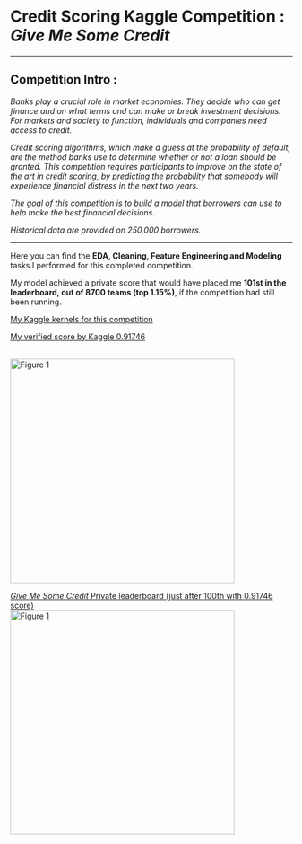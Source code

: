 # Credit Scoring Kaggle Competition : *Give Me Some Credit*
---

## Competition Intro : 
*Banks play a crucial role in market economies. They decide who can get finance and on what terms and can make or break investment decisions. For markets and society to function, individuals and companies need access to credit.* 

*Credit scoring algorithms, which make a guess at the probability of default, are the method banks use to determine whether or not a loan should be granted. This competition requires participants to improve on the state of the art in credit scoring, by predicting the probability that somebody will experience financial distress in the next two years.*

*The goal of this competition is to build a model that borrowers can use to help make the best financial decisions.*

*Historical data are provided on 250,000 borrowers.*

---

Here you can find the **EDA, Cleaning, Feature Engineering and Modeling** tasks I performed for this completed competition.

My model achieved a private score that would have placed me **101st in the leaderboard, out of 8700 teams (top 1.15%)**, if the competition had still been running.

[My Kaggle kernels for this competition](https://www.kaggle.com/jamesngoa/code)


[My verified score by Kaggle 0.91746](https://www.kaggle.com/jamesngoa/santander-ctp-modeling-0-917-priv-lb)

<br>
<img src="score.png" alt="Figure 1" style="width: 400px;"/>
<br>

[*Give Me Some Credit* Private leaderboard (just after 100th with 0.91746 score)](https://www.kaggle.com/c/santander-customer-transaction-prediction/leaderboard)
<br>
<img src="leaderboard.png" alt="Figure 1" style="width: 400px;"/>
<br>
